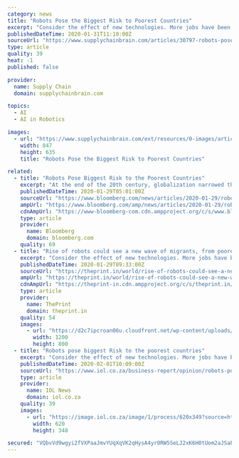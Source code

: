 ```yaml
---
category: news
title: "Robots Pose the Biggest Risk to Poorest Countries"
excerpt: "Consider the effect of new technologies. More jobs have been automated because of advances in computing, robotics, and artificial intelligence. One consequence has been the hollowing out of clerical jobs. Displaced employees end up competing for positions that might have been considered below their pay grade. That depresses wages more generally."
publishedDateTime: 2020-01-31T11:10:00Z
sourceUrl: "https://www.supplychainbrain.com/articles/30797-robots-pose-biggest-risk-to-the-poorest-countries"
type: article
quality: 39
heat: -1
published: false

provider:
  name: Supply Chain
  domain: supplychainbrain.com

topics:
  - AI
  - AI in Robotics

images:
  - url: "https://www.supplychainbrain.com/ext/resources/0-images/article-images/2020/0131_RobotsPoseBiggestRisk.jpg?height=635&t=1580447222&width=1200"
    width: 847
    height: 635
    title: "Robots Pose the Biggest Risk to Poorest Countries"

related:
  - title: "Robots Pose Biggest Risk to the Poorest Countries"
    excerpt: "At the end of the 20th century, globalization narrowed the gap between rich and poor nations. But history shows that isn’t always the case. In the years following the fall of the Berlin Wall in 1989,"
    publishedDateTime: 2020-01-29T05:01:00Z
    sourceUrl: "https://www.bloomberg.com/news/articles/2020-01-29/robots-pose-biggest-risk-to-the-poorest-countries"
    ampUrl: "https://www.bloomberg.com/amp/news/articles/2020-01-29/robots-pose-biggest-risk-to-the-poorest-countries"
    cdnAmpUrl: "https://www-bloomberg-com.cdn.ampproject.org/c/s/www.bloomberg.com/amp/news/articles/2020-01-29/robots-pose-biggest-risk-to-the-poorest-countries"
    type: article
    provider:
      name: Bloomberg
      domain: bloomberg.com
    quality: 69
  - title: "Rise of robots could see a new wave of migrants, from poorer to richer countries"
    excerpt: "Consider the effect of new technologies. More jobs have been automated because of advances in computing, robotics, and artificial intelligence. One consequence has been the hollowing out of clerical jobs. Displaced employees end up competing for positions that might have been considered below their pay grade. That depresses wages more generally."
    publishedDateTime: 2020-01-29T09:33:00Z
    sourceUrl: "https://theprint.in/world/rise-of-robots-could-see-a-new-wave-of-migrants-from-poorer-to-richer-countries/355983/"
    ampUrl: "https://theprint.in/world/rise-of-robots-could-see-a-new-wave-of-migrants-from-poorer-to-richer-countries/355983/?amp"
    cdnAmpUrl: "https://theprint-in.cdn.ampproject.org/c/s/theprint.in/world/rise-of-robots-could-see-a-new-wave-of-migrants-from-poorer-to-richer-countries/355983/?amp"
    type: article
    provider:
      name: ThePrint
      domain: theprint.in
    quality: 54
    images:
      - url: "https://d2c7ipcroan06u.cloudfront.net/wp-content/uploads/2018/06/robot-e1527912484227.jpg"
        width: 1200
        height: 800
  - title: "Robots pose biggest Risk to the poorest countries"
    excerpt: "Consider the effect of new technologies. More jobs have been automated because of advances in computing, robotics, and artificial intelligence. One consequence has been the hollowing out of clerical jobs. Displaced employees end up competing for positions that might have been considered below their pay grade. That depresses wages more generally."
    publishedDateTime: 2020-02-01T10:09:00Z
    sourceUrl: "https://www.iol.co.za/business-report/opinion/robots-pose-biggest-risk-to-the-poorest-countries-41659650"
    type: article
    provider:
      name: IOL News
      domain: iol.co.za
    quality: 39
    images:
      - url: "https://image.iol.co.za/image/1/process/620x349?source=https://inm-baobab-prod-eu-west-1.s3.amazonaws.com/public/inm/media/image/116043299.JPG"
        width: 620
        height: 348

secured: "VQbvVd9wgyi2fVXPaaJmvYUqXqVK2qHysA4yr0RW5SeLJ2xK6H0tUom2aJSaPg2SQPYaFRri4efYSTyJvIJT+HxlQnwXposICRWBH2vg8u0Lqo3b4Fj3IGpLVpknG9Sg+1Ts/qADoUCVL+xqc9L6kw+g4IO5W5pG+pJVWocOvWJdqFj0Qlxo0YDqDUzUdZxsoWyT8sxZeuR6/3dA5igJhZR4YNDwCHU4F+DFRIevm79v2r5ERs5Jst02sIWColCFRrvYLYJvcfJaF7i92oei3IPWLRqYw0lKFGso4sriF657JaMOzkLXkTFcb0DYweRcGn0P5CUshAqwJDnoWju0LAyI20eFlnOD89OcJSxhGw1xMw2jUYGNIdFr7MR0urC9rQdUVdyPWoDlYxapRGMH65YSuZ65J0EHDw7LD6RA9akuyfpWbfK6nMUIxrSTAIV+tV0fQM5YVHbDKDmnXmgsP8S1cPq+8z4VDun6Xx5aJ2M=;wavmnH6DF4ZWksS26oLNOA=="
---
```


